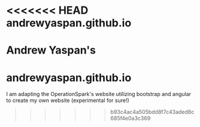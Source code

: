 <<<<<<< HEAD
andrewyaspan.github.io
========================

Andrew Yaspan's
=======
# andrewyaspan.github.io
I am adapting the OperationSpark's website utilizing bootstrap and angular to create my own website (experimental for sure!)
>>>>>>> b93c4ac4a505bdd8f7c43aded8c685f4e0a3c369

